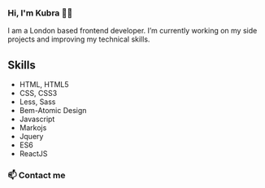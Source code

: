 ### Hi, I'm Kubra 👋🏽

I am a London based frontend developer. I’m currently working on my side projects and improving my technical skills.

<h2>Skills</h2>
<ul>
  <li>HTML, HTML5</li>
  <li>CSS, CSS3</li>
  <li>Less, Sass</li>
  <li>Bem-Atomic Design</li>
  <li>Javascript</li>
  <li>Markojs</li>
  <li>Jquery</li>
  <li>ES6</li>
  <li>ReactJS</li>
</ul>

### 📫 Contact me

<br>
<br>


<!--
**kubraguler/kubraguler** is a ✨ _special_ ✨ repository because its `README.md` (this file) appears on your GitHub profile.

Here are some ideas to get you started:

- 🔭 I’m currently working on ...
- 🌱 I’m currently learning ...
- 👯 I’m looking to collaborate on ...
- 🤔 I’m looking for help with ...
- 💬 Ask me about ...
- 📫 How to reach me: ...
- 😄 Pronouns: ...
- ⚡ Fun fact: ...
-->
